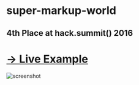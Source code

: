 # super-markup-world

## 4th Place at hack.summit() 2016

# [-> Live Example](http://ssshake.github.io/super-markup-world/index.html)

 ![screenshot](images/splash.png)

